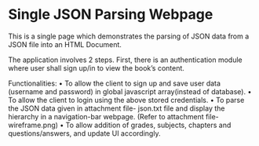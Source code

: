 # Single JSON Parsing Webpage

This is a single page which demonstrates the parsing of JSON data from a JSON file into an HTML Document.

The application involves 2 steps. First, there is an authentication module where user shall sign up/in to view the book’s content.

Functionalities:
• To allow the client to sign up and save user data (username and password) in global javascript array(instead of database).
• To allow the client to login using the above stored credentials.
• To parse the JSON data given in attachment file- json.txt file and display the hierarchy in a navigation-bar webpage. (Refer to attachment file- wireframe.png)
• To allow addition of grades, subjects, chapters and questions/answers, and update UI accordingly.



